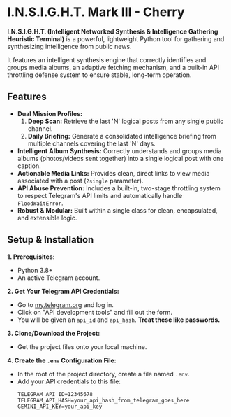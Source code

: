 # I.N.S.I.G.H.T. Mark III - Cherry

**I.N.S.I.G.H.T. (Intelligent Networked Synthesis & Intelligence Gathering Heuristic Terminal)** is a powerful, lightweight Python tool for gathering and synthesizing intelligence from public news.

It features an intelligent synthesis engine that correctly identifies and groups media albums, an adaptive fetching mechanism, and a built-in API throttling defense system to ensure stable, long-term operation.

## Features

- **Dual Mission Profiles:**
  1.  **Deep Scan:** Retrieve the last 'N' logical posts from any single public channel.
  2.  **Daily Briefing:** Generate a consolidated intelligence briefing from multiple channels covering the last 'N' days.
- **Intelligent Album Synthesis:** Correctly understands and groups media albums (photos/videos sent together) into a single logical post with one caption.
- **Actionable Media Links:** Provides clean, direct links to view media associated with a post (`?single` parameter).
- **API Abuse Prevention:** Includes a built-in, two-stage throttling system to respect Telegram's API limits and automatically handle `FloodWaitError`.
- **Robust & Modular:** Built within a single class for clean, encapsulated, and extensible logic.

## Setup & Installation

**1. Prerequisites:**
- Python 3.8+
- An active Telegram account.

**2. Get Your Telegram API Credentials:**
- Go to [my.telegram.org](https://my.telegram.org) and log in.
- Click on "API development tools" and fill out the form.
- You will be given an `api_id` and `api_hash`. **Treat these like passwords.**

**3. Clone/Download the Project:**
- Get the project files onto your local machine.

**4. Create the `.env` Configuration File:**
- In the root of the project directory, create a file named `.env`.
- Add your API credentials to this file:
  ```dotenv
  TELEGRAM_API_ID=12345678
  TELEGRAM_API_HASH=your_api_hash_from_telegram_goes_here
  GEMINI_API_KEY=your_api_key
  ```